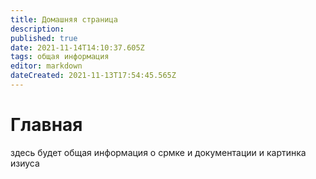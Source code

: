 ```yaml
---
title: Домашняя страница
description: 
published: true
date: 2021-11-14T14:10:37.605Z
tags: общая информация
editor: markdown
dateCreated: 2021-11-13T17:54:45.565Z
---
```


# Главная
здесь будет общая информация о срмке и документации и картинка изиуса 